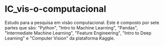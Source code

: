 # IC_vis-o-computacional
Estudo para a pesquisa em visão computacional. Este é composto por sete partes que são: "Python", "Intro to Machine Learning", "Pandas", "Intermediate Machine Learning", "Feature Engineering", "Intro to Deep Learning" e "Computer Vision"  da plataforma Kaggle.
